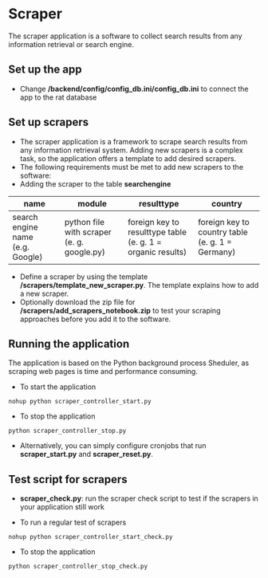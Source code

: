 # Scraper
The scraper application is a software to collect search results from any information retrieval or search engine. 

## Set up the app

- Change **/backend/config/config_db.ini/config_db.ini** to connect the app to the rat database

## Set up scrapers

- The scraper application is a framework to scrape search results from any information retrieval system. Adding new scrapers is a complex task, so the application offers a template to add desired scrapers.
- The following requirements must be met to add new scrapers to the software:
- Adding the scraper to the table **searchengine**
  
| name | module | resulttype | country |
|--------------------|--------------------------|---------------------------------|------------------------------|
| search engine name<br/>(e.g. Google) | python file with scraper<br/>(e. g. google.py) | foreign key to resulttype table<br/>(e. g. 1 = organic results) | foreign key to country table<br/>(e. g. 1 = Germany) |

- Define a scraper by using the template **/scrapers/template_new_scraper.py**. The template explains how to add a new scraper.
- Optionally download the zip file for **/scrapers/add_scrapers_notebook.zip** to test your scraping approaches before you add it to the software.

## Running the application

The application is based on the Python background process Sheduler, as scraping web pages is time and performance consuming.

- To start the application
```
nohup python scraper_controller_start.py
```

- To stop the application
```
python scraper_controller_stop.py
```

- Alternatively, you can simply configure cronjobs that run **scraper_start.py** and **scraper_reset.py**.

## Test script for scrapers
- **scraper_check.py**: run the scraper check script to test if the scrapers in your application still work

- To run a regular test of scrapers
```
nohup python scraper_controller_start_check.py
```
- To stop the application
```
python scraper_controller_stop_check.py
```

